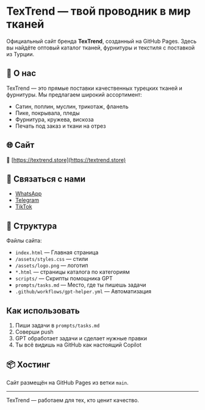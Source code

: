# TexTrend — твой проводник в мир тканей

Официальный сайт бренда **TexTrend**, созданный на GitHub Pages. Здесь вы найдёте оптовый каталог тканей, фурнитуры и текстиля с поставкой из Турции.

## 📌 О нас
TexTrend — это прямые поставки качественных турецких тканей и фурнитуры. Мы предлагаем широкий ассортимент:
- Сатин, поплин, муслин, трикотаж, фланель
- Пике, покрывала, пледы
- Фурнитура, кружева, вискоза
- Печать под заказ и ткани на отрез

## 🌐 Сайт
🔗 [https://textrend.store](https://textrend.store)

## 📱 Связаться с нами
- [WhatsApp](https://wa.me/905471161988)
- [Telegram](https://t.me/textrend)
- [TikTok](https://www.tiktok.com/@textrend.store)

## 📂 Структура
Файлы сайта:
- `index.html` — Главная страница
- `/assets/styles.css` — стили
- `/assets/logo.png` — логотип
- `*.html` — страницы каталога по категориям
- `scripts/` — Скрипты помощника GPT
- `prompts/tasks.md` — Место, где ты пишешь задачи
- `.github/workflows/gpt-helper.yml` — Автоматизация
## Как использовать

1. Пиши задачи в `prompts/tasks.md`
2. Соверши push
3. GPT обработает задачи и сделает нужные правки
4. Ты всё видишь на GitHub как настоящий Copilot


## 📦 Хостинг
Сайт размещён на GitHub Pages из ветки `main`.

---

TexTrend — работаем для тех, кто ценит качество.
